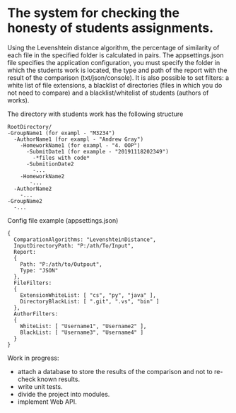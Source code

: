 # The system for checking the honesty of students assignments. 
Using the Levenshtein distance algorithm, the percentage of similarity of each file in the specified folder is calculated in pairs. The appsettings.json file specifies the application configuration, you must specify the folder in which the students work is located, the type and path of the report with the result of the comparison (txt/json/console). It is also possible to set filters: a white list of file extensions, a blacklist of directories (files in which you do not need to compare) and a blacklist/whitelist of students (authors of works). 

The directory with students work has the following structure
```
RootDirectory/
-GroupName1 (for exampl - "M3234")
  -AuthorName1 (for exampl - "Andrew Gray")
    -HomeworkName1 (for exampl - "4. OOP")
      -SubmitDate1 (for example - "20191118202349")
        -*files with code*
      -SubmitionDate2
        -...
    -HomeworkName2
       -...
  -AuthorName2
    -...
-GroupName2
  -...
```

Сonfig file example (appsettings.json)
```
{
  ComparationAlgorithms: "LevenshteinDistance",
  InputDirectoryPath: "P:/ath/To/Input",
  Report:
  {
    Path: "P:/ath/to/Outpout",
    Type: "JSON"
  },
  FileFilters:
  {
    ExtensionWhiteList: [ "cs", "py", "java" ],
    DirectoryBlackList: [ ".git", ".vs", "bin" ]
  },
  AuthorFilters:
  {
    WhiteList: [ "Username1", "Username2" ],
    BlackList: [ "Username3", "Username4" ]
  }
}
```

Work in progress: 
* attach a database to store the results of the comparison and not to re-check known results. 
* write unit tests.
* divide the project into modules. 
* implement Web API.

